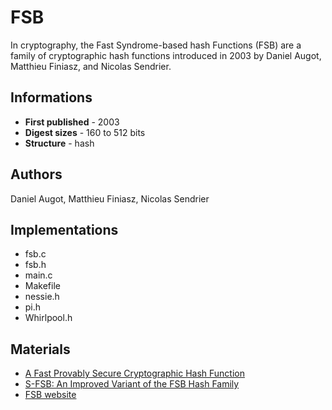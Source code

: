 # FSB

In cryptography, the Fast Syndrome-based hash Functions (FSB) are a family of cryptographic hash functions introduced in 2003 by Daniel Augot, Matthieu Finiasz, and Nicolas Sendrier.

## Informations

* __First published__ - 2003
* __Digest sizes__ - 160 to 512 bits
* __Structure__ - hash

## Authors

Daniel Augot, Matthieu Finiasz, Nicolas Sendrier

## Implementations

- fsb.c
- fsb.h
- main.c
- Makefile
- nessie.h
- pi.h
- Whirlpool.h

## Materials

- [A Fast Provably Secure Cryptographic Hash Function](http://eprint.iacr.org/2003/230.pdf)
- [S-FSB: An Improved Variant of the FSB Hash Family](http://www.sersc.org/journals/IJAST/vol35/6.pdf)
- [FSB website](https://www.rocq.inria.fr/secret/CBCrypto/index.php?pg=fsb)
